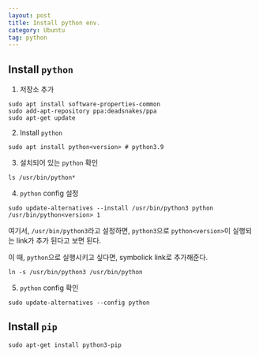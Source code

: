 ```yaml
---
layout: post
title: Install python env.
category: Ubuntu
tag: python
---
```


## Install `python`

1. 저장소 추가
```
sudo apt install software-properties-common
sudo add-apt-repository ppa:deadsnakes/ppa
sudo apt-get update
```

2. Install `python`
```
sudo apt install python<version> # python3.9
```

3. 설치되어 있는 `python` 확인
```
ls /usr/bin/python*
```

4. `python` config 설정
```
sudo update-alternatives --install /usr/bin/python3 python /usr/bin/python<version> 1
```

여기서, `/usr/bin/python3`라고 설정하면, `python3`으로 `python<version>`이 실행되는 link가 추가 된다고 보면 된다. 

이 때, `python`으로 실행시키고 싶다면, symbolick link로 추가해준다.
```
ln -s /usr/bin/python3 /usr/bin/python
```

5. `python` config 확인
```
sudo update-alternatives --config python
```

## Install `pip`

```
sudo apt-get install python3-pip
```



